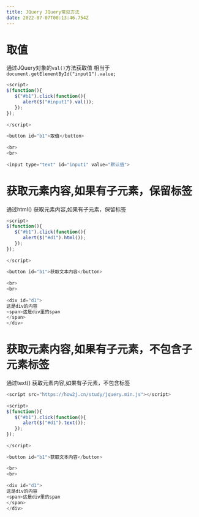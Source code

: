 ```yaml
---
title: JQuery JQuery常见方法
date: 2022-07-07T00:13:46.754Z
---
```

# 取值
通过JQuery对象的`val()`方法获取值
相当于` document.getElementById("input1").value;`
~~~javascript
<script>
$(function(){
   $("#b1").click(function(){
      alert($("#input1").val());
   });
});
   
</script>
   
<button id="b1">取值</button>
    
<br>
<br>
   
<input type="text" id="input1" value="默认值">
~~~

# 获取元素内容,如果有子元素，保留标签
通过html() 获取元素内容,如果有子元素，保留标签
~~~javascript
<script>
$(function(){
   $("#b1").click(function(){
      alert($("#d1").html());
   });
});
  
</script>
  
<button id="b1">获取文本内容</button>
   
<br>
<br>
  
<div id="d1">
这是div的内容
<span>这是div里的span
</span>
</div>
~~~

# 获取元素内容,如果有子元素，不包含子元素标签
通过text() 获取元素内容,如果有子元素，不包含标签
~~~javascript
<script src="https://how2j.cn/study/jquery.min.js"></script>
   
<script>
$(function(){
   $("#b1").click(function(){
      alert($("#d1").text());
   });
});
   
</script>
   
<button id="b1">获取文本内容</button>
    
<br>
<br>
   
<div id="d1">
这是div的内容
<span>这是div里的span
</span>
</div>
~~~

